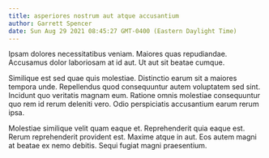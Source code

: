 ```yaml
---
title: asperiores nostrum aut atque accusantium
author: Garrett Spencer
date: Sun Aug 29 2021 08:45:27 GMT-0400 (Eastern Daylight Time)
---
```

Ipsam dolores necessitatibus veniam. Maiores quas repudiandae. Accusamus dolor laboriosam at id aut. Ut aut sit beatae cumque.

 Similique est sed quae quis molestiae. Distinctio earum sit a maiores tempora unde. Repellendus quod consequuntur autem voluptatem sed sint. Incidunt quo veritatis magnam eum. Ratione omnis molestiae consequuntur quo rem id rerum deleniti vero. Odio perspiciatis accusantium earum rerum ipsa.

 Molestiae similique velit quam eaque et. Reprehenderit quia eaque est. Rerum reprehenderit provident est. Maxime atque in aut. Eos autem magni at beatae ex nemo debitis. Sequi fugiat magni praesentium.